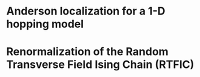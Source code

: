 # Anderson localization for a 1-D hopping model

# Renormalization of the Random Transverse Field Ising Chain (RTFIC)

